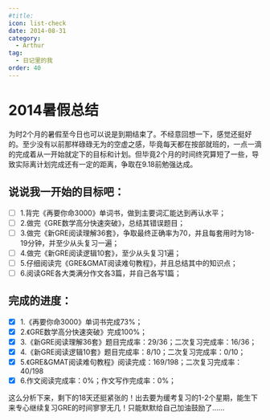 ```yaml
---
#title: 
icon: list-check
date: 2014-08-31
category:
  - Arthur
tag:
  - 日记里的我
order: 40
---
```

# 2014暑假总结

为时2个月的暑假至今日也可以说是到期结束了。不经意回想一下，感觉还挺好的。至少没有以前那样碌碌无为的空虚之感，毕竟每天都在按部就班的，一点一滴的完成着从一开始就定下的目标和计划。但毕竟2个月的时间终究算短了一些，导致实际离计划完成还有一定的距离，争取在9.18前勉强达成。

## 说说我一开始的目标吧：

* [ ] 1.背完《再要你命3000》单词书，做到主要词汇能达到再认水平；
* [ ] 2.做完《GRE数学高分快速突破》，总结其错误题目；
* [ ] 3.做完《新GRE阅读理解36套》，争取最终正确率为70，并且每套用时为18-19分钟，并至少从头复习一遍；
* [ ] 4.做完《新GRE阅读逻辑10套》，至少从头复习1遍；
* [ ] 5.仔细阅读完《GRE&GMAT阅读难句教程》，并且总结其中的知识点；
* [ ] 6.阅读GRE各大类满分作文各3篇，并自己各写1篇；

## 完成的进度：

* [X] 1.《再要你命3000》单词书完成73%；
* [X] 2.《GRE数学高分快速突破》完成100%；
* [X] 3.《新GRE阅读理解36套》题目完成率：29/36；二次复习完成率：16/36；
* [X] 4.《新GRE阅读逻辑10套》题目完成率：8/10；二次复习完成率：0/10；
* [X] 5.《GRE&GMAT阅读难句教程》阅读完成：169/198；二次复习完成率：40/198
* [X] 6.作文阅读完成率：0%；作文写作完成率：0%；

这么分析下来，剩下的18天还挺紧张的！出去要为缓考复习的1-2个星期，能生下来专心继续复习GRE的时间寥寥无几！只能默默给自己加油鼓励了……
